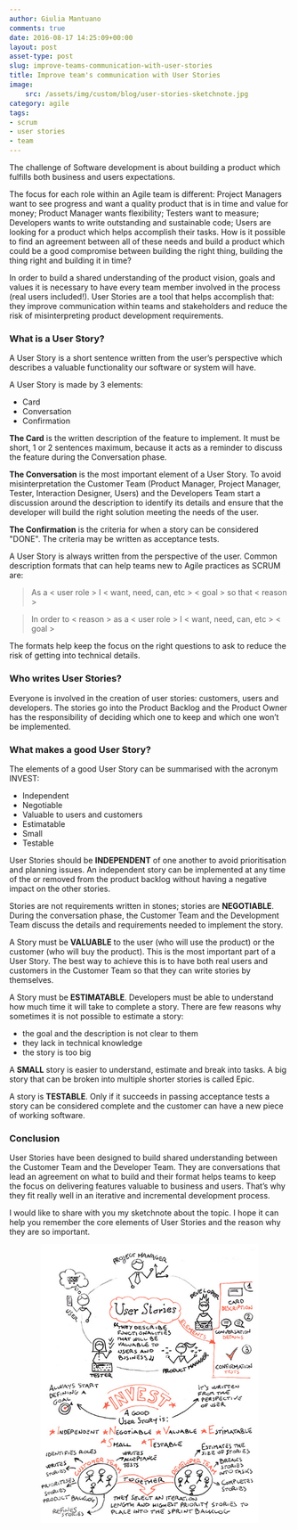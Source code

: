 ```yaml
---
author: Giulia Mantuano
comments: true
date: 2016-08-17 14:25:09+00:00
layout: post
asset-type: post
slug: improve-teams-communication-with-user-stories
title: Improve team's communication with User Stories
image:
    src: /assets/img/custom/blog/user-stories-sketchnote.jpg
category: agile
tags:
- scrum
- user stories
- team
---
```


The challenge of Software development is about building a product which fulfills both business and users expectations. 

The focus for each role within an Agile team is different: Project Managers want to see progress and want a quality product that is in time and value for money; Product Manager wants flexibility; Testers want to measure; Developers wants to write outstanding and sustainable code; Users are looking for a product which helps accomplish their tasks. How is it possible to find an agreement between all of these needs and build a product which could be a good compromise between building the right thing, building the thing right and building it in time?

In order to build a shared understanding of the product vision, goals and values it is necessary to have every team member involved in the process (real users included!). User Stories are a tool that helps accomplish that: they improve communication within teams and stakeholders and reduce the risk of misinterpreting product development requirements.

### What is a User Story?

A User Story is a short sentence written from the user’s perspective which describes a valuable functionality our software or system will have.

A User Story is made by 3 elements:

 - Card
 - Conversation
 - Confirmation

**The Card** is the written description of the feature to implement. It must be short, 1 or 2 sentences maximum, because it acts as a reminder to discuss the feature during the Conversation phase.

**The Conversation** is the most important element of a User Story. To avoid misinterpretation the Customer Team (Product Manager, Project Manager, Tester, Interaction Designer, Users) and the Developers Team start a discussion around the description to identify its details and ensure that the developer will build the right solution meeting the needs of the user.

**The Confirmation** is the criteria for when a story can be considered "DONE". The criteria may be written as acceptance tests.

A User Story is always written from the perspective of the user. Common description formats that can help teams new to Agile practices as SCRUM are:

> As a < user role > I < want, need, can, etc > < goal > so that < reason >

> In order to < reason > as a < user role > I < want, need, can, etc > < goal > 

The formats help keep the focus on the right questions to ask to reduce the risk of getting into technical details. 

### Who writes User Stories?

Everyone is involved in the creation of user stories: customers, users and developers. The stories go into the Product Backlog and the Product Owner has the responsibility of deciding which one to keep and which one won’t be implemented.

### What makes a good User Story?

The elements of a good User Story can be summarised with the acronym INVEST:

 - Independent
 - Negotiable
 - Valuable to users and customers
 - Estimatable
 - Small
 - Testable

User Stories should be **INDEPENDENT** of one another to avoid prioritisation and planning issues. An independent story can be implemented at any time of the or removed from the product backlog without having a negative impact on the other stories. 

Stories are not requirements written in stones; stories are **NEGOTIABLE**. During the conversation phase, the Customer Team and the Development Team discuss the details and requirements needed to implement the story. 

A Story must be **VALUABLE** to the user (who will use the product) or the customer (who will buy the product). This is the most important part of a User Story. The best way to achieve this is to have both real users and customers in the Customer Team so that they can write stories by themselves.

A Story must be **ESTIMATABLE**. Developers must be able to understand how much time it will take to complete a story. There are few reasons why sometimes it is not possible to estimate a story:

 - the goal and the description is not clear to them
 - they lack in technical knowledge 
 - the story is too big

A **SMALL** story is easier to understand, estimate and break into tasks. A big story that can be broken into multiple shorter stories is called Epic.

A story is **TESTABLE**. Only if it succeeds in passing acceptance tests a story can be considered complete and the customer can have a new piece of working software.


### Conclusion

User Stories have been designed to build shared understanding between the Customer Team and the Developer Team. They are conversations that lead an agreement on what to build and their format helps teams to keep the focus on delivering features valuable to business and users. That’s why they fit really well in an iterative and incremental development process.

I would like to share with you my sketchnote about the topic. I hope it can help you remember the core elements of User Stories and the reason why they are so important.

<p align="center" >
<img src="/assets/img/custom/blog/2016-08-17-improve-teams-communication-with-user-stories/user-stories-overview-sketchnote.jpg" height="500px" alt="User Stories core elements sketchnote"/></p>

